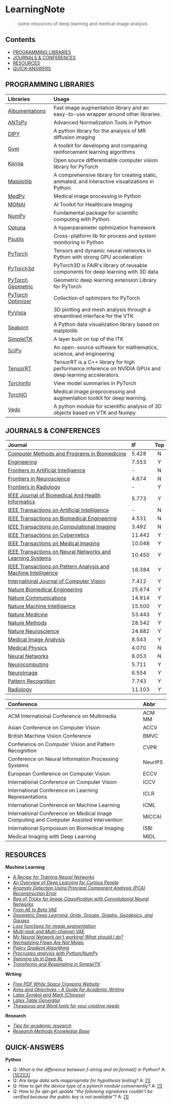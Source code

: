 # LearningNote
> some resources of deep learning and medical image analysis

## Contents
- [PROGRAMMING LIBRARIES](#program)
- [JOURNALS & CONFERENCES](#journal)
- [RESOURCES](#resource)
- [QUICK-ANSWERS](#quick-answer)

## <span id = "program">PROGRAMMING LIBRARIES</span>
| Libraries | Usage |
| :- | :- |
|[Albumentations](https://albumentations.ai/docs/getting_started/mask_augmentation/) | Fast image augmentation library and an easy-to-use wrapper around other libraries. |
|[ANTsPy](https://github.com/ANTsX/ANTsPy)|Advanced Normalization Tools in Python|
|[DIPY](https://dipy.org/)| A python library for the analysis of MR diffusion imaging|
|[Gym](https://gym.openai.com/)|A toolkit for developing and comparing reinforcement learning algorithms|
|[Kornia](https://kornia.github.io//)|Open source differentiable computer vision library for PyTorch|
|[Matplotlib](https://matplotlib.org/stable/)|A comprehensive library for creating static, animated, and interactive visualizations in Python.|
|[MedPy](https://github.com/loli/medpy)|Medical image processing in Python|
|[MONAI](https://monai.io/)|AI Toolkit for Healthcare Imaging|
|[NumPy](https://numpy.org/)|Fundamental package for scientific computing with Python.|
|[Optuna](https://optuna.org/) | A hyperparameter optimization framework |
|[Psutils](https://github.com/giampaolo/psutil)|Cross-platform lib for process and system monitoring in Python|
|[PyTorch](https://pytorch.org/)|Tensors and dynamic neural networks in Python with strong GPU acceleration|
|[PyTorch3d](https://pytorch3d.org/)| PyTorch3D is FAIR's library of reusable components for deep learning with 3D data |
|[PyTorch Geometric](https://pytorch-geometric.readthedocs.io/en/latest/) | Geometric deep learning extension Library for PyTorch |
|[PyTorch Optimizer](https://pytorch-optimizer.readthedocs.io/en/latest/)|  Collection of optimizers for PyTorch |
|[PyVista](https://docs.pyvista.org/)|3D plotting and mesh analysis through a streamlined interface for the VTK|
|[Seaborn](https://seaborn.pydata.org/)|A Python data visualization library based on matplotlib|
|[SimpleITK](https://simpleitk.org/)|A layer built on top of the ITK|
|[SciPy](https://scipy.org/)|An open-source software for mathematics, science, and engineering|
|[TensorRT](https://developer.nvidia.com/tensorrt)|TensorRT is a C++ library for high performance inference on NVIDIA GPUs and deep learning accelerators.|
|[Torchinfo](https://github.com/TylerYep/torchinfo)|View model summaries in PyTorch|
|[TorchIO](https://torchio.readthedocs.io/)| Medical image preprocessing and augmentation toolkit for deep learning.|
|[Vedo](https://vedo.embl.es/) | A python module for scientific analysis of 3D objects based on VTK and Numpy |


## <span id = "journal">JOURNALS & CONFERENCES</span>

| Journal | IF | Top |
| :- | :- | :-: |
|[Computer Methods and Programs in Biomedicine](https://www.journals.elsevier.com/computer-methods-and-programs-in-biomedicine) | 5.428 | N | 
|[Engineering](https://www.journals.elsevier.com/engineering/) | 7.553 | Y |
|[Frontiers in Artificial Intelligence](https://www.frontiersin.org/journals/artificial-intelligence)| - | N |
|[Frontiers in Neuroscience](https://www.frontiersin.org/journals/neuroscience) | 4.674 | N |
|[Frontiers in Radiology](https://www.frontiersin.org/journals/radiology) | - | Y |
|[IEEE Journal of Biomedical And Health Informatics](https://www.embs.org/jbhi/) | 5.773 | Y |
|[IEEE Transactions on Artificial Intelligence](https://ieeexplore.ieee.org/xpl/RecentIssue.jsp?punumber=9078688) | - | N | 
|[IEEE Transactions on Biomedical Engineering](https://www.embs.org/tbme/) | 4.531 | N | 
|[IEEE Transactions on Computational Imaging](https://ieeexplore.ieee.org/xpl/RecentIssue.jsp?punumber=6745852) | 3.492 | N |
|[IEEE Transactions on Cybernetics](https://ieeexplore.ieee.org/xpl/RecentIssue.jsp?punumber=6221036) | 11.442 | Y |
|[IEEE Transactions on Medical Imaging](https://www.embs.org/tmi/) | 10.048 | Y |
|[IEEE Transactions on Neural Networks and Learning Systems](https://cis.ieee.org/publications/t-neural-networks-and-learning-systems) | 10.450 | Y |
|[IEEE Transactions on Pattern Analysis and Machine Intelligence](https://ieeexplore.ieee.org/xpl/RecentIssue.jsp?punumber=34) | 16.384 | Y |
|[International Journal of Computer Vision](https://www.springer.com/journal/11263) | 7.412 | Y | 
|[Nature Biomedical Engineering](https://www.nature.com/natbiomedeng/) | 25.674| Y |
|[Nature Communications](https://www.nature.com/ncomms/)| 14.914 | Y |
|[Nature Machine Intelligence](https://www.nature.com/natmachintell/) |15.500 | Y |
|[Nature Medicine](https://www.nature.com/nm/) | 53.443 | Y |
|[Nature Methods](https://www.nature.com/nmeth/) | 28.542 | Y |
|[Nature Neuroscience](https://www.nature.com/neuro/) |24.882 | Y |
|[Medical Image Analysis](https://www.journals.elsevier.com/medical-image-analysis) | 8.543 | Y |
|[Medical Physics](https://aapm.onlinelibrary.wiley.com/journal/24734209) | 	4.070 | N |
|[Neural Networks](https://www.sciencedirect.com/journal/neural-networks) | 8.053 | N |
|[Neurocomputing](https://www.journals.elsevier.com/neurocomputing) | 5.711| Y |
|[NeuroImage](https://www.journals.elsevier.com/neuroimage) | 6.554 | Y |
|[Pattern Recognition](https://www.journals.elsevier.com/pattern-recognition) | 7.743 | Y |
|[Radiology](https://pubs.rsna.org/journal/radiology) | 11.103 | Y |

| Conference | Abbr |
| :- | :- |
|ACM International Conference on Multimedia |ACM MM |
|Asian Conference on Computer Vision|ACCV|
|British Machine Vision Conference|BMVC|
|Conference on Computer Vision and Pattern Recognition | CVPR |
|Conference on Neural Information Processing Systems|NeurIPS|
|European Conference on Computer Vision|ECCV|
|International Conference on Computer Vision | ICCV |
|International Conference on Learning Representations|ICLR|
|International Conference on Machine Learning| ICML |
|International Conference on Medical Image Computing and Computer Assisted Intervention| MICCAI |
|International Symposium on Biomedical Imaging|ISBI|
|Medical Imaging with Deep Learning| MIDL |

## <span id = "resource">RESOURCES</span>
**Machine Learning**
- [*A Recipe for Training Neural Networks*](https://karpathy.github.io/2019/04/25/recipe/)
- [*An Overview of Deep Learning for Curious People*](https://lilianweng.github.io/lil-log/2017/06/21/an-overview-of-deep-learning.html)
- [*Anomaly Detection Using Principal Component Analysis (PCA) Reconstruction Error*](https://jamesmccaffrey.wordpress.com/2021/07/07/anomaly-detection-using-principal-component-analysis-pca-reconstruction-error/)
- [*Bag of Tricks for Image Classification with Convolutional Neural Networks*](https://openaccess.thecvf.com/content_CVPR_2019/papers/He_Bag_of_Tricks_for_Image_Classification_with_Convolutional_Neural_Networks_CVPR_2019_paper.pdf)
- [*From AE to Beta VAE*](https://lilianweng.github.io/lil-log/2018/08/12/from-autoencoder-to-beta-vae.html)
- [*Geometric Deep Learning: Grids, Groups, Graphs, Geodesics, and Gauges*](https://geometricdeeplearning.com/lectures/)
- [*Loss functions for image segmentation*](https://github.com/JunMa11/SegLoss)
- [*Multi-task and Multi-channel VAE*](https://github.com/ggbioing/mcvae)
- [*My Neural Network isn't working! What should I do?*](http://theorangeduck.com/page/neural-network-not-working)
- [*Normalizing Flows Are Not Magic*](https://medium.com/swlh/normalizing-flows-are-not-magic-22752d0c924)
- [*Policy Gradient Algorithms*](https://lilianweng.github.io/lil-log/2018/04/08/policy-gradient-algorithms.html)
- [*Procrustes analysis with Python/NumPy*](https://medium.com/@olga_kravchenko/generalized-procrustes-analysis-with-python-numpy-c571e8e8a421)
- [*Spinning Up in Deep RL*](https://spinningup.openai.com/en/latest/spinningup/rl_intro.html)
- [*Transforms and Resampling in SimpleITK*](http://insightsoftwareconsortium.github.io/SimpleITK-Notebooks/Python_html/21_Transforms_and_Resampling.html)

**Writing**
- [*Free PDF White Space Cropping Website*](https://croppdf.com/)
- [*Aims and Objectives – A Guide for Academic Writing*](https://www.discoverphds.com/advice/doing/research-aims-and-objectives)
- [*Latex Symbol and Mark (Chinese)*](https://blog.csdn.net/u010440456/article/details/89787326)
- [*Latex Table Generator*](https://www.tablesgenerator.com/)
- [*Thesaurus and Word tools for your creative needs*](https://www.wordhippo.com/)

**Research**
- [*Tips for academic research*](https://github.com/jbhuang0604/awesome-tips)
- [*Research Methods Knowledge Base*](https://conjointly.com/kb/navigating-the-kb/)

## <span id = "quick-answer">QUICK-ANSWERS</span>
**Python**
- Q: *What is the difference between f-string and str.format() in Python?* A: [[1]](https://jovian.ai/forum/t/what-is-the-difference-between-f-string-and-str-format-in-python/17768)[[2]](https://stackoverflow.com/questions/43123408/f-strings-vs-str-format)[[3]](https://stackoverflow.com/questions/44780357/how-to-use-newline-n-in-f-string-to-format-output-in-python-3-6)
- Q: *Are large data sets inappropriate for hypothesis testing?* A: [[1]](https://stats.stackexchange.com/questions/2516/are-large-data-sets-inappropriate-for-hypothesis-testing)
- Q: *How to get the device type of a pytorch module conveniently?* A: [[1]](https://stackoverflow.com/questions/58926054/how-to-get-the-device-type-of-a-pytorch-module-conveniently)
- Q: *How to fix apt-get update “the following signatures couldn’t be verified because the public key is not available”?* A: [[1]](https://chrisjean.com/fix-apt-get-update-the-following-signatures-couldnt-be-verified-because-the-public-key-is-not-available/)
